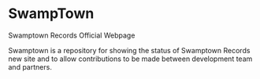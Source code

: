 # SwampTown
Swamptown Records Official Webpage

Swamptown is a repository for showing the status of Swamptown Records new site and to allow contributions to be made between development team and partners.